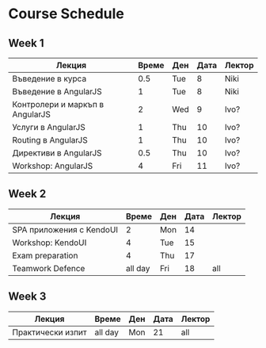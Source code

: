 # Course Schedule

## Week 1

| Лекция                          | Време   | Ден | Дата| Лектор |
|---------------------------------|---------|-----|-----|--------|
| Въведение в курса               | 0.5     | Tue | 8   | Niki   |
| Въведение в AngularJS           | 1       | Tue | 8   | Niki   |
| Контролери и маркъп в AngularJS | 2       | Wed | 9   | Ivo?   |
| Услуги в AngularJS              | 1       | Thu | 10  | Ivo?   |
| Routing в AngularJS             | 1       | Thu | 10  | Ivo?   |
| Директиви в AngularJS           | 0.5     | Thu | 10  | Ivo?   |
| Workshop: AngularJS             | 4       | Fri | 11  | Ivo?   |

## Week 2

| Лекция                          | Време   | Ден | Дата| Лектор |
|---------------------------------|---------|-----|-----|--------|
| SPA приложения с KendoUI        | 2       | Mon | 14  |        |
| Workshop: KendoUI               | 4       | Tue | 15  |        |
| Exam preparation                | 4       | Thu | 17  |        |
| Teamwork Defence                | all day | Fri | 18  | all    |

## Week 3

| Лекция                          | Време   | Ден | Дата| Лектор |
|---------------------------------|---------|-----|-----|--------|
| Практически изпит               | all day | Mon | 21  | all    |
